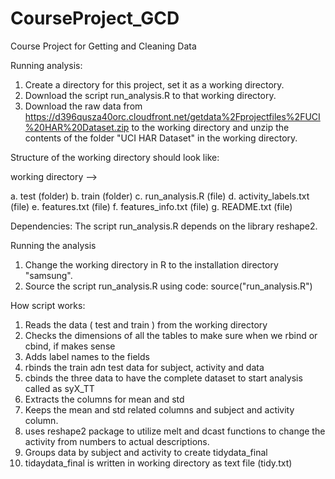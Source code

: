 CourseProject_GCD
=================

Course Project for Getting and Cleaning Data


Running analysis: 

1. Create a directory for this project, set it as a working directory.
2. Download the script run_analysis.R to that working directory.
3. Download the raw data from https://d396qusza40orc.cloudfront.net/getdata%2Fprojectfiles%2FUCI%20HAR%20Dataset.zip to the working directory and unzip the contents of the folder "UCI HAR Dataset" in the working directory.


Structure of the working directory should look like:

working directory -->

a. test (folder)
b. train (folder)
c. run_analysis.R (file)
d. activity_labels.txt (file)
e. features.txt (file)
f. features_info.txt (file)
g. README.txt (file)


Dependencies: 
The script run_analysis.R depends on the library reshape2. 


Running the analysis

1. Change the working directory in R to the installation directory "samsung".
2. Source the script run_analysis.R using code: source("run_analysis.R")


How script works:

1. Reads the data ( test and train ) from the working directory
2. Checks the dimensions of all the tables to make sure when we rbind or cbind, if makes sense
3. Adds label names to the fields
4. rbinds the train adn test data for subject, activity and data
5. cbinds the three data to have the complete dataset to start analysis called as syX_TT
6. Extracts the columns for mean and std
7. Keeps the mean and std related columns and subject and activity column.
8. uses reshape2 package to utilize melt and dcast functions to change the activity from numbers to actual descriptions.
9. Groups data by subject and activity to create tidydata_final
10. tidaydata_final is written in working directory as text file (tidy.txt)
